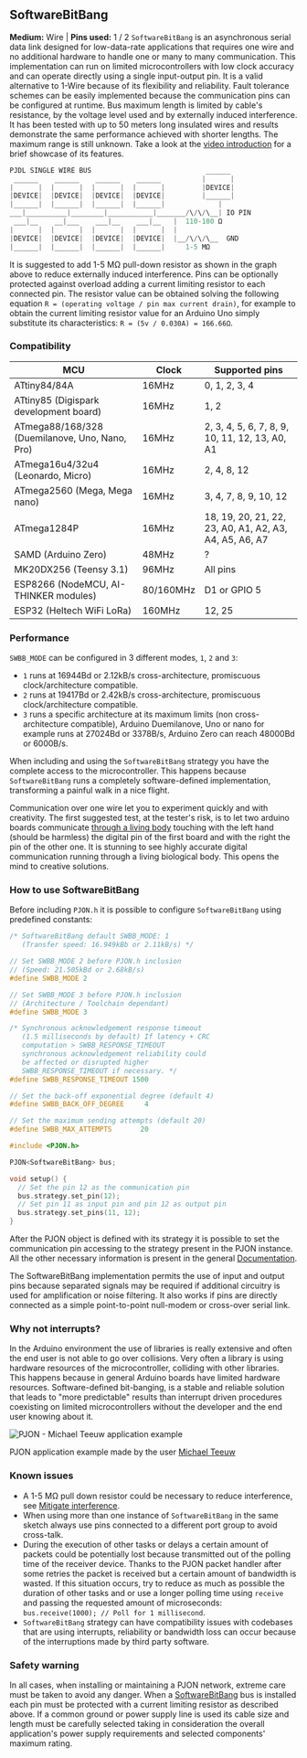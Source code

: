 ## SoftwareBitBang

**Medium:** Wire |
**Pins used:** 1 / 2
`SoftwareBitBang` is an asynchronous serial data link designed for low-data-rate applications that requires one wire and no additional hardware to handle one or many to many communication. This implementation can run on limited microcontrollers with low clock accuracy and can operate directly using a single input-output pin. It is a valid alternative to 1-Wire because of its flexibility and reliability. Fault tolerance schemes can be easily implemented because the communication pins can be configured at runtime. Bus maximum length is limited by cable's resistance, by the voltage level used and by externally induced interference. It has been tested with up to 50 meters long insulated wires and results demonstrate the same performance achieved with shorter lengths. The maximum range is still unknown. Take a look at the [video introduction](https://www.youtube.com/watch?v=Vg5aSlD-VCU) for a brief showcase of its features.
```cpp
PJDL SINGLE WIRE BUS                            ______
 ______    ______    ______    ______          |      |
|      |  |      |  |      |  |      |         |DEVICE|
|DEVICE|  |DEVICE|  |DEVICE|  |DEVICE|         |______|
|______|  |______|  |______|  |______|             |
___|__________|________|___________|_______/\/\/\__| IO PIN
 ___|__    __|___    ___|__    ___|__   |  110-180 Ω
|      |  |      |  |      |  |      |  |  
|DEVICE|  |DEVICE|  |DEVICE|  |DEVICE|  |__/\/\/\__  GND
|______|  |______|  |______|  |______|     1-5 MΩ    
```
It is suggested to add 1-5 MΩ pull-down resistor as shown in the graph above to reduce externally induced interference. Pins can be optionally protected against overload adding a current limiting resistor to each connected pin. The resistor value can be obtained solving the following equation `R = (operating voltage / pin max current drain)`, for example to obtain the current limiting resistor value for an Arduino Uno simply substitute its characteristics: `R = (5v / 0.030A) = 166.66Ω`.

### Compatibility
| MCU              | Clock | Supported pins   |
| ---------------- |------ | ---------------- |
| ATtiny84/84A | 16MHz | 0, 1, 2, 3, 4 |
| ATtiny85 (Digispark development board) | 16MHz | 1, 2 |
| ATmega88/168/328 (Duemilanove, Uno, Nano, Pro) | 16MHz | 2, 3, 4, 5, 6, 7, 8, 9, 10, 11, 12, 13, A0, A1 |
| ATmega16u4/32u4 (Leonardo, Micro) | 16MHz | 2, 4, 8, 12 |
| ATmega2560 (Mega, Mega nano) | 16MHz | 3, 4, 7, 8, 9, 10, 12 |
| ATmega1284P | 16MHz | 18, 19, 20, 21, 22, 23, A0, A1, A2, A3, A4, A5, A6, A7 |
| SAMD (Arduino Zero) | 48MHz | ? |
| MK20DX256 (Teensy 3.1) | 96MHz | All pins |
| ESP8266 (NodeMCU, AI-THINKER modules) | 80/160MHz | D1 or GPIO 5 |
| ESP32 (Heltech WiFi LoRa) | 160MHz | 12, 25 |

### Performance
`SWBB_MODE` can be configured in 3 different modes, `1`, `2` and `3`:
- `1` runs at 16944Bd or 2.12kB/s cross-architecture, promiscuous clock/architecture compatible.
- `2` runs at 19417Bd or 2.42kB/s cross-architecture, promiscuous clock/architecture compatible.
- `3` runs a specific architecture at its maximum limits (non cross-architecture compatible), Arduino Duemilanove, Uno or nano for example runs at 27024Bd or 3378B/s, Arduino Zero can reach 48000Bd or 6000B/s.

When including and using the `SoftwareBitBang` strategy you have the complete access to the microcontroller. This happens because `SoftwareBitBang` runs a completely software-defined implementation, transforming a painful walk in a nice flight.

Communication over one wire let you to experiment quickly and with creativity. The first suggested test, at the tester's risk, is to let two arduino boards communicate [through a living body](https://www.youtube.com/watch?v=caMit7nzJsM) touching with the left hand (should be harmless) the digital pin of the first board and with the right the pin of the other one. It is stunning to see highly accurate digital communication running through a living biological body. This opens the mind to creative solutions.

### How to use SoftwareBitBang
Before including `PJON.h` it is possible to configure `SoftwareBitBang` using predefined constants:
```cpp  
/* SoftwareBitBang default SWBB_MODE: 1
   (Transfer speed: 16.949kBb or 2.11kB/s) */

// Set SWBB_MODE 2 before PJON.h inclusion
// (Speed: 21.505kBd or 2.68kB/s)
#define SWBB_MODE 2

// Set SWBB_MODE 3 before PJON.h inclusion
// (Architecture / Toolchain dependant)
#define SWBB_MODE 3

/* Synchronous acknowledgement response timeout
   (1.5 milliseconds by default) If latency + CRC
   computation > SWBB_RESPONSE_TIMEOUT
   synchronous acknowledgement reliability could
   be affected or disrupted higher
   SWBB_RESPONSE_TIMEOUT if necessary. */
#define SWBB_RESPONSE_TIMEOUT 1500

// Set the back-off exponential degree (default 4)
#define SWBB_BACK_OFF_DEGREE     4

// Set the maximum sending attempts (default 20)
#define SWBB_MAX_ATTEMPTS       20

#include <PJON.h>

PJON<SoftwareBitBang> bus;

void setup() {
  // Set the pin 12 as the communication pin
  bus.strategy.set_pin(12);
  // Set pin 11 as input pin and pin 12 as output pin
  bus.strategy.set_pins(11, 12);
}
```
After the PJON object is defined with its strategy it is possible to set the communication pin accessing to the strategy present in the PJON instance. All the other necessary information is present in the general [Documentation](/documentation).

The SoftwareBitBang implementation permits the use of input and output pins because separated signals may be required if additional circuitry is used for amplification or noise filtering. It also works if pins are directly connected as a simple point-to-point null-modem or cross-over serial link.

### Why not interrupts?
In the Arduino environment the use of libraries is really extensive and often the end user is not able to go over collisions. Very often a library is using hardware resources of the microcontroller, colliding with other libraries. This happens because in general Arduino boards have limited hardware resources. Software-defined bit-banging, is a stable and reliable solution that leads to "more predictable" results than interrupt driven procedures coexisting on limited microcontrollers without the developer and the end user knowing about it.

![PJON - Michael Teeuw application example](http://33.media.tumblr.com/0065c3946a34191a2836c405224158c8/tumblr_inline_nvrbxkXo831s95p1z_500.gif)

PJON application example made by the user [Michael Teeuw](http://michaelteeuw.nl/post/130558526217/pjon-my-son)

### Known issues
- A 1-5 MΩ pull down resistor could be necessary to reduce interference, see [Mitigate interference](https://github.com/gioblu/PJON/wiki/Mitigate-interference).
- When using more than one instance of `SoftwareBitBang` in the same sketch always use pins connected to a different port group to avoid cross-talk.  
- During the execution of other tasks or delays a certain amount of packets could be potentially lost because transmitted out of the polling time of the receiver device. Thanks to the PJON packet handler after some retries the packet is received but a certain amount of bandwidth is wasted. If this situation occurs, try to reduce as much as possible the duration of other tasks and or use a longer polling time using `receive` and passing the requested amount of microseconds: `bus.receive(1000); // Poll for 1 millisecond`.
- `SoftwareBitBang` strategy can have compatibility issues with codebases that are using interrupts, reliability or bandwidth loss can occur because of the interruptions made by third party software.

### Safety warning
In all cases, when installing or maintaining a PJON network, extreme care must be taken to avoid any danger. When a [SoftwareBitBang](/src/strategies/SoftwareBitBang) bus is installed each pin must be protected with a current limiting resistor as described above. If a common ground or power supply line is used its cable size and length must be carefully selected taking in consideration the overall application's power supply requirements and selected components' maximum rating.
